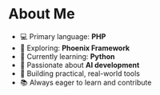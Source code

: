 # About Me

- 💻 Primary language: **PHP**  
- 🚀 Exploring: **Phoenix Framework**  
- 🐍 Currently learning: **Python**  
- 🤖 Passionate about **AI development**  
- 🔧 Building practical, real-world tools  
- 📚 Always eager to learn and contribute
  
<!--
**Jozsef-Feher/Jozsef-Feher** is a ✨ _special_ ✨ repository because its `README.md` (this file) appears on your GitHub profile.

Here are some ideas to get you started:

- 🔭 I’m currently working on ...
- 🌱 I’m currently learning ...
- 👯 I’m looking to collaborate on ...
- 🤔 I’m looking for help with ...
- 💬 Ask me about ...
- 📫 How to reach me: ...
- 😄 Pronouns: ...
- ⚡ Fun fact: ...
-->

